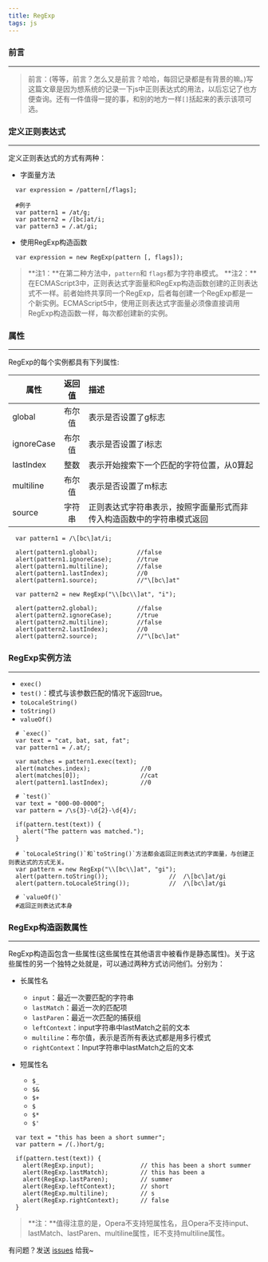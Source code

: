 ```yaml
---
title: RegExp
tags: js 
---
```


### 前言
---
>前言：(等等，前言？怎么又是前言？哈哈，每回记录都是有背景的嘛。)写这篇文章是因为想系统的记录一下js中正则表达式的用法，以后忘记了也方便查询。还有一件值得一提的事，和别的地方一样`[]`括起来的表示该项可选。

### 定义正则表达式
---

定义正则表达式的方式有两种：
* 字面量方法
```
  var expression = /pattern[/flags];

  #例子
  var pattern1 = /at/g;
  var pattern2 = /[bc]at/i;
  var pattern3 = /.at/gi;
```
* 使用RegExp构造函数
```
  var expression = new RegExp(pattern [, flags]);
```
>**注1：**在第二种方法中，`pattern`和 `flags`都为字符串模式。
>**注2：**在ECMAScript3中，正则表达式字面量和RegExp构造函数创建的正则表达式不一样。前者始终共享同一个RegExp，后者每创建一个RegExp都是一个新实例。ECMAScript5中，使用正则表达式字面量必须像直接调用RegExp构造函数一样，每次都创建新的实例。

### 属性
---

RegExp的每个实例都具有下列属性:

| 属性      |  返回值  |                          描述                                  |
|------     |  :---:  |                          :---                                  |
| global    |  布尔值  |                    表示是否设置了g标志                          |
| ignoreCase|  布尔值  |                    表示是否设置了i标志                           |
| lastIndex |  整数    |             表示开始搜索下一个匹配的字符位置，从0算起              |
| multiline |  布尔值  |                    表示是否设置了m标志                           |
| source    |  字符串  |正则表达式字符串表示，按照字面量形式而非传入构造函数中的字符串模式返回 |

```
  var pattern1 = /\[bc\]at/i;

  alert(pattern1.global);           //false
  alert(pattern1.ignoreCase);       //true
  alert(pattern1.multiline);        //false
  alert(pattern1.lastIndex);        //0
  alert(pattern1.source);           //"\[bc\]at"

  var pattern2 = new RegExp("\\[bc\\]at", "i");
  
  alert(pattern2.global);           //false
  alert(pattern2.ignoreCase);       //true
  alert(pattern2.multiline);        //false
  alert(pattern2.lastIndex);        //0
  alert(pattern2.source);           //"\[bc\]at"
```


### RegExp实例方法
---

* `exec()`
* `test()`：模式与该参数匹配的情况下返回true。
* `toLocaleString()`
* `toString()`
* `valueOf()`

```
  # `exec()`
  var text = "cat, bat, sat, fat";
  var pattern1 = /.at/;

  var matches = pattern1.exec(text);
  alert(matches.index);              //0
  alert(matches[0]);                 //cat
  alert(pattern1.lastIndex);         //0

  # `test()`
  var text = "000-00-0000";
  var pattern = /\s{3}-\d{2}-\d{4}/;

  if(pattern.test(text)) {
    alert("The pattern was matched.");
  }

  # `toLocaleString()`和`toString()`方法都会返回正则表达式的字面量，与创建正则表达式的方式无关。
  var pattern = new RegExp("\\[bc\\]at", "gi");
  alert(pattern.toString());                 //  /\[bc\]at/gi
  alert(pattern.toLocaleString());           //  /\[bc\]at/gi

  # `valueOf()`
  #返回正则表达式本身
```

### RegExp构造函数属性
---

RegExp构造函包含一些属性(这些属性在其他语言中被看作是静态属性)。关于这些属性的另一个独特之处就是，可以通过两种方式访问他们。分别为：

* 长属性名
  * `input`：最近一次要匹配的字符串
  * `lastMatch`：最近一次的匹配项
  * `lastParen`：最近一次匹配的捕获组
  * `leftContext`：input字符串中lastMatch之前的文本
  * `multiline`：布尔值，表示是否所有表达式都是用多行模式
  * `rightContext`：Input字符串中lastMatch之后的文本

* 短属性名
  * `$_`
  * `$&`
  * `$+`
  * `$`
  * `$*`
  * `$'`

```
  var text = "this has been a short summer";
  var pattern = /(.)hort/g;

  if(pattern.test(text)) {
    alert(RegExp.input);             // this has been a short summer
    alert(RegExp.lastMatch);         // this has been a
    alert(RegExp.lastParen);         // summer
    alert(RegExp.leftContext);       // short
    alert(RegExp.multiline);         // s
    alert(RegExp.rightContext);      // false
  }
```
>**注：**值得注意的是，Opera不支持短属性名，且Opera不支持input、lastMatch、lastParen、multiline属性，IE不支持multiline属性。



有问题？发送 [issues](https://syt-honey.github.io/about/) 给我~

